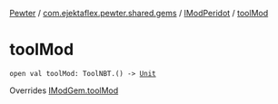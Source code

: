 [Pewter](../../index.md) / [com.ejektaflex.pewter.shared.gems](../index.md) / [IModPeridot](index.md) / [toolMod](./tool-mod.md)

# toolMod

`open val toolMod: ToolNBT.() -> `[`Unit`](https://kotlinlang.org/api/latest/jvm/stdlib/kotlin/-unit/index.html)

Overrides [IModGem.toolMod](../-i-mod-gem/tool-mod.md)

